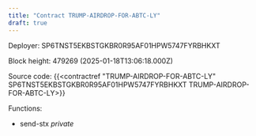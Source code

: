 ```yaml
---
title: "Contract TRUMP-AIRDROP-FOR-ABTC-LY"
draft: true
---
```

Deployer: SP6TNST5EKBSTGKBR0R95AF01HPW5747FYRBHKXT


 



Block height: 479269 (2025-01-18T13:06:18.000Z)

Source code: {{<contractref "TRUMP-AIRDROP-FOR-ABTC-LY" SP6TNST5EKBSTGKBR0R95AF01HPW5747FYRBHKXT TRUMP-AIRDROP-FOR-ABTC-LY>}}

Functions:

* send-stx _private_
